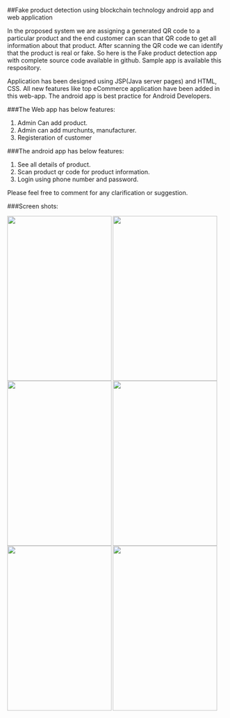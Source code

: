 ##Fake product detection using blockchain technology android app and web application

In the proposed system we are assigning a generated QR code to a particular product and the end customer can scan that QR code to get all information about that 
product. After scanning the QR code we can identify that the product is real or fake. So here is the Fake product detection app with complete source code available in github. Sample app is available this respository.

Application has been designed using JSP(Java server pages) and HTML, CSS. All new features like top eCommerce application have been added in this web-app. The android app is best practice for Android Developers.

###The Web  app has below features:
1. Admin Can add product.
2. Admin can add murchunts, manufacturer.
3. Registeration of customer 

###The android app has below features:

1. See all details of product.
2. Scan product qr code for product information.
3. Login using phone number and password.


Please feel free to comment for any clarification or suggestion.

###Screen shots: 

<a href="url"><img src="https://github.com/MukeshKumar009/EcomSample/blob/master/screenshots/Screenshot_2016-11-04-11-20-58-621_com.allandroidprojects.ecomsample.png" align="left" height="380" width="240" ></a>

<a href="url"><img src="https://github.com/MukeshKumar009/EcomSample/blob/master/screenshots/Screenshot_2016-11-04-11-16-39-455_com.allandroidprojects.ecomsample.jpg" align="left" height="380" width="240" ></a>

<a href="url"><img src="https://github.com/MukeshKumar009/EcomSample/blob/master/screenshots/Screenshot_2016-11-04-11-15-57-793_com.allandroidprojects.ecomsample.jpg" align="left" height="380" width="240" ></a>


<a href="url"><img src="https://github.com/MukeshKumar009/EcomSample/blob/master/screenshots/Screenshot_2016-11-04-11-17-25-951_com.allandroidprojects.ecomsample.png" align="left" height="380" width="240" ></a>

<a href="url"><img src="https://github.com/MukeshKumar009/EcomSample/blob/master/screenshots/Screenshot_2016-11-04-11-17-56-774_com.allandroidprojects.ecomsample.png" align="left" height="380" width="240" ></a>

<a href="url"><img src="https://github.com/MukeshKumar009/EcomSample/blob/master/screenshots/Screenshot_2016-11-04-11-18-40-835_com.allandroidprojects.ecomsample.png" align="left" height="380" width="240" ></a>

